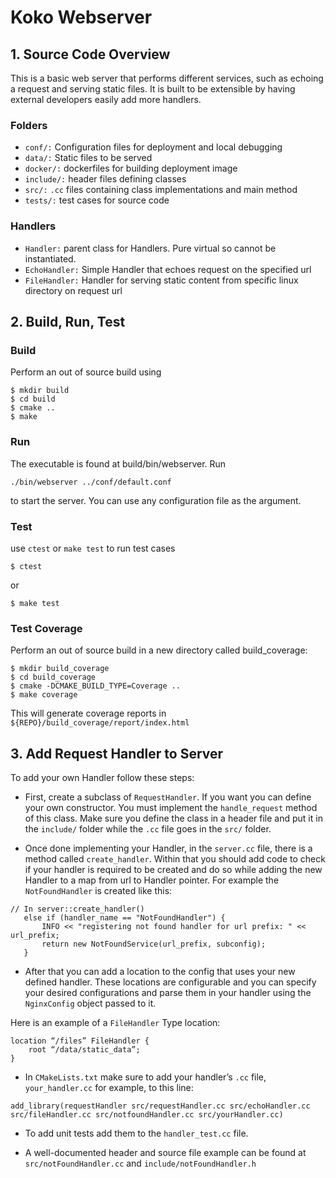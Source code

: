 # Koko Webserver
 
## 1. Source Code Overview
 
This is a basic web server that performs different services, such as echoing a request and serving static files. It is built to be extensible by having external developers easily add more handlers.
### Folders
 
* `conf/:` Configuration files for deployment and local debugging
* `data/:` Static files to be served
* `docker/:` dockerfiles for building deployment image
* `include/:` header files defining classes
* `src/:` `.cc` files containing class implementations and main method
* `tests/:` test cases for source code
 
### Handlers
 
* `Handler:` parent class for Handlers. Pure virtual so cannot be instantiated.
* `EchoHandler:` Simple Handler that echoes request on the specified url
* `FileHandler:` Handler for serving static content from specific linux directory on request url
 
## 2. Build, Run, Test
 
### Build
 
Perform an out of source build using
 
```
$ mkdir build
$ cd build
$ cmake ..
$ make
```
 
### Run
 
The executable is found at build/bin/webserver. Run
 
```
./bin/webserver ../conf/default.conf
```
to start the server. You can use any configuration file as the argument.
 
### Test
 
use `ctest` or `make test` to run test cases
```
$ ctest
```
or
```
$ make test
```
### Test Coverage 
 
Perform an out of source build in a new directory called build_coverage:
```
$ mkdir build_coverage
$ cd build_coverage
$ cmake -DCMAKE_BUILD_TYPE=Coverage ..
$ make coverage
```
This will generate coverage reports in `${REPO}/build_coverage/report/index.html`
 
## 3. Add Request Handler to Server
 
To add your own Handler follow these steps:
 
* First, create a subclass of `RequestHandler`. If you want you can define your own constructor. You must implement the `handle_request` method of this class. Make sure you define the class in a header file and put it in the `include/` folder while the `.cc` file goes in the `src/` folder.
 
* Once done implementing your Handler, in the `server.cc` file, there is a method called `create_handler`. Within that you should add code to check if your handler is required to be created and do so while adding the new Handler to a map from url to Handler pointer. For example the `NotFoundHandler` is created like this:
 
```
// In server::create_handler()
   else if (handler_name == "NotFoundHandler") {
       INFO << "registering not found handler for url prefix: " << url_prefix;
       return new NotFoundService(url_prefix, subconfig);
   }
```
* After that you can add a location to the config that uses your new defined handler. These locations are configurable and you can specify your desired configurations and parse them in your handler using the `NginxConfig` object passed to it. 
 
Here is an example of a `FileHandler` Type location:
```
location “/files” FileHandler {
	root “/data/static_data”;
}
```
 
* In `CMakeLists.txt` make sure to add your handler’s `.cc` file, `your_handler.cc` for example, to this line:
 
```
add_library(requestHandler src/requestHandler.cc src/echoHandler.cc src/fileHandler.cc src/notfoundHandler.cc src/yourHandler.cc)
```
 
* To add unit tests add them to the `handler_test.cc` file.
 
* A well-documented header and source file example can be found at `src/notFoundHandler.cc` and `include/notFoundHandler.h`
